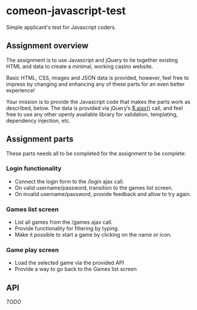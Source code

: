 # comeon-javascript-test

Simple applicant's test for Javascript coders.

## Assignment overview

The assignment is to use Javascript and jQuery to tie together existing HTML and data to create a minimal, working casino website.

Basic HTML, CSS, images and JSON data is provided, however, feel free to impress by changing and enhancing any of these parts for an even better experience!

Your mission is to provide the Javascript code that makes the parts work as described, below.
The data is provided via jQuery’s [$.ajax()](http://api.jquery.com/jquery.ajax/) call, and feel free to use any other openly available library for
validation, templating, dependency injection, etc.

## Assignment parts

These parts needs all to be completed for the assignment to be complete:

### Login functionality

* Connect the login form to the /login ajax call.
* On valid username/password, transition to the games list screen.
* On invalid username/password, provide feedback and allow to try again.

### Games list screen

* List all games from the /games ajax call.
* Provide functionality for filtering by typing.
* Make it possible to start a game by clicking on the name or icon.

### Game play screen

* Load the selected game via the provided API
* Provide a way to go back to the Games list screen

## API

*TODO*
